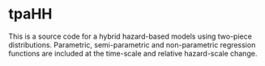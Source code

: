 # tpaHH
This is a source code for a hybrid hazard-based models using two-piece distributions. 
Parametric, semi-parametric and non-parametric regression functions are included at the time-scale and relative hazard-scale change. 
